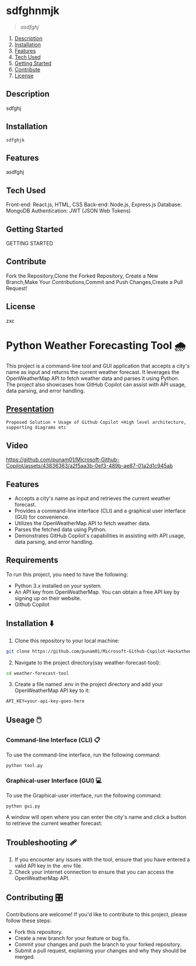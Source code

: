 # **sdfghnmjk**

> *asdfghj*


1. [Description](#description)
2. [Installation](#installation)
3. [Features](#features)
4. [Tech Used](#tech-used)
5. [Getting Started](#getting-started)
6. [Contribute](#contribute)
7. [License](#license)


## Description
sdfghj

## Installation
```
sdfghjk
```

## Features
asdfghj

## Tech Used
Front-end: React.js, HTML, CSS Back-end: Node.js, Express.js Database: MongoDB Authentication: JWT (JSON Web Tokens)

## Getting Started
GETTING STARTED

## Contribute
Fork the Repository,Clone the Forked Repository, Create a New Branch,Make Your Contributions,Commit and Push Changes,Create a Pull Request!

## License
zxc 

# Python Weather Forecasting Tool 🌧️

This project is a command-line tool and GUI application that accepts a city's name as input and returns the current weather forecast. It leverages the OpenWeatherMap API to fetch weather data and parses it using Python. The project also showcases how GitHub Copilot can assist with API usage, data parsing, and error handling.

## [Presentation](https://www.canva.com/design/DAFkAUiEUt4/zjhdauskAiF1FukylUynRA/view?utm_content=DAFkAUiEUt4&utm_campaign=designshare&utm_medium=link&utm_source=publishsharelink) 


```
Proposed Solution + Usage of Github Copilot +High level architecture, supporting diagrams etc
```
## Video
https://github.com/punam01/Microsoft-Github-Copilot/assets/43836363/a2f5aa3b-0ef3-489b-ae87-01a2d1c945ab

## Features 

- Accepts a city's name as input and retrieves the current weather forecast.
- Provides a command-line interface (CLI) and a graphical user interface (GUI) for convenience.
- Utilizes the OpenWeatherMap API to fetch weather data.
- Parses the fetched data using Python.
- Demonstrates GitHub Copilot's capabilities in assisting with API usage, data parsing, and error handling.

## Requirements 

To run this project, you need to have the following:

- Python 3.x installed on your system.
- An API key from OpenWeatherMap. You can obtain a free API key by signing up on their website.
- Github Copilot

## Installation ⬇️

1. Clone this repository to your local machine:

```bash
git clone https://github.com/punam01/Microsoft-Github-Copilot-Hackathon.git
```
2. Navigate to the project directory(say weather-forecast-tool):

```bash
cd weather-forecast-tool
```
3. Create a file named .env in the project directory and add your OpenWeatherMap API key to it:
```
API_KEY=your-api-key-goes-here
```

## Useage 🖱️

### Command-line Interface (CLI) 📋
To use the command-line interface, run the following command:
```
python tool.py
```

### Graphical-user Interface (GUI) 💻
To use the Graphical-user interface, run the following command:
```
python gui.py
```
A window will open where you can enter the city's name and click a button to retrieve the current weather forecast.

## Troubleshooting 🩹

1. If you encounter any issues with the tool, ensure that you have entered a valid API key in the .env file.
2. Check your internet connection to ensure that you can access the OpenWeatherMap API.


## Contributing 🎛️

Contributions are welcome! If you'd like to contribute to this project, please follow these steps:

- Fork this repository.
- Create a new branch for your feature or bug fix.
- Commit your changes and push the branch to your forked repository.
- Submit a pull request, explaining your changes and why they should be merged.



